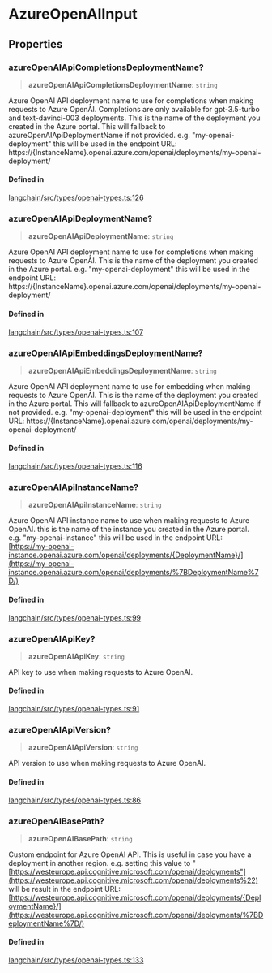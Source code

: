 AzureOpenAIInput
================

Properties[​](#properties "Direct link to Properties")
------------------------------------------------------

### azureOpenAIApiCompletionsDeploymentName?[​](#azureopenaiapicompletionsdeploymentname "Direct link to azureOpenAIApiCompletionsDeploymentName?")

> **azureOpenAIApiCompletionsDeploymentName**: `string`

Azure OpenAI API deployment name to use for completions when making requests to Azure OpenAI. Completions are only available for gpt-3.5-turbo and text-davinci-003 deployments. This is the name of the deployment you created in the Azure portal. This will fallback to azureOpenAIApiDeploymentName if not provided. e.g. "my-openai-deployment" this will be used in the endpoint URL: https://{InstanceName}.openai.azure.com/openai/deployments/my-openai-deployment/

#### Defined in[​](#defined-in "Direct link to Defined in")

[langchain/src/types/openai-types.ts:126](https://github.com/hwchase17/langchainjs/blob/46e1734/langchain/src/types/openai-types.ts#L126)

### azureOpenAIApiDeploymentName?[​](#azureopenaiapideploymentname "Direct link to azureOpenAIApiDeploymentName?")

> **azureOpenAIApiDeploymentName**: `string`

Azure OpenAI API deployment name to use for completions when making requests to Azure OpenAI. This is the name of the deployment you created in the Azure portal. e.g. "my-openai-deployment" this will be used in the endpoint URL: https://{InstanceName}.openai.azure.com/openai/deployments/my-openai-deployment/

#### Defined in[​](#defined-in-1 "Direct link to Defined in")

[langchain/src/types/openai-types.ts:107](https://github.com/hwchase17/langchainjs/blob/46e1734/langchain/src/types/openai-types.ts#L107)

### azureOpenAIApiEmbeddingsDeploymentName?[​](#azureopenaiapiembeddingsdeploymentname "Direct link to azureOpenAIApiEmbeddingsDeploymentName?")

> **azureOpenAIApiEmbeddingsDeploymentName**: `string`

Azure OpenAI API deployment name to use for embedding when making requests to Azure OpenAI. This is the name of the deployment you created in the Azure portal. This will fallback to azureOpenAIApiDeploymentName if not provided. e.g. "my-openai-deployment" this will be used in the endpoint URL: https://{InstanceName}.openai.azure.com/openai/deployments/my-openai-deployment/

#### Defined in[​](#defined-in-2 "Direct link to Defined in")

[langchain/src/types/openai-types.ts:116](https://github.com/hwchase17/langchainjs/blob/46e1734/langchain/src/types/openai-types.ts#L116)

### azureOpenAIApiInstanceName?[​](#azureopenaiapiinstancename "Direct link to azureOpenAIApiInstanceName?")

> **azureOpenAIApiInstanceName**: `string`

Azure OpenAI API instance name to use when making requests to Azure OpenAI. this is the name of the instance you created in the Azure portal. e.g. "my-openai-instance" this will be used in the endpoint URL: [https://my-openai-instance.openai.azure.com/openai/deployments/{DeploymentName}/](https://my-openai-instance.openai.azure.com/openai/deployments/%7BDeploymentName%7D/)

#### Defined in[​](#defined-in-3 "Direct link to Defined in")

[langchain/src/types/openai-types.ts:99](https://github.com/hwchase17/langchainjs/blob/46e1734/langchain/src/types/openai-types.ts#L99)

### azureOpenAIApiKey?[​](#azureopenaiapikey "Direct link to azureOpenAIApiKey?")

> **azureOpenAIApiKey**: `string`

API key to use when making requests to Azure OpenAI.

#### Defined in[​](#defined-in-4 "Direct link to Defined in")

[langchain/src/types/openai-types.ts:91](https://github.com/hwchase17/langchainjs/blob/46e1734/langchain/src/types/openai-types.ts#L91)

### azureOpenAIApiVersion?[​](#azureopenaiapiversion "Direct link to azureOpenAIApiVersion?")

> **azureOpenAIApiVersion**: `string`

API version to use when making requests to Azure OpenAI.

#### Defined in[​](#defined-in-5 "Direct link to Defined in")

[langchain/src/types/openai-types.ts:86](https://github.com/hwchase17/langchainjs/blob/46e1734/langchain/src/types/openai-types.ts#L86)

### azureOpenAIBasePath?[​](#azureopenaibasepath "Direct link to azureOpenAIBasePath?")

> **azureOpenAIBasePath**: `string`

Custom endpoint for Azure OpenAI API. This is useful in case you have a deployment in another region. e.g. setting this value to "[https://westeurope.api.cognitive.microsoft.com/openai/deployments"](https://westeurope.api.cognitive.microsoft.com/openai/deployments%22) will be result in the endpoint URL: [https://westeurope.api.cognitive.microsoft.com/openai/deployments/{DeploymentName}/](https://westeurope.api.cognitive.microsoft.com/openai/deployments/%7BDeploymentName%7D/)

#### Defined in[​](#defined-in-6 "Direct link to Defined in")

[langchain/src/types/openai-types.ts:133](https://github.com/hwchase17/langchainjs/blob/46e1734/langchain/src/types/openai-types.ts#L133)
